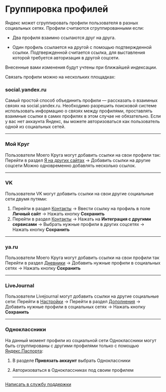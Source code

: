 # Группировка профилей

Яндекс может сгруппировать профили пользователя в разных социальных сетях. Профили считаются сгруппированными если:

-   Два профиля взаимно ссылаются друг на друга.
    
-   Один профиль ссылается на другой с помощью подтвержденной ссылки. Подтвержденной считается ссылка, для выставления которой требуется авторизация в другой соцсети.
    
Внесенные вами изменения будут учтены при ближайшей индексации. 

Связать профили можно на нескольких площадках:

### social.yandex.ru
 Самый простой способ объединить профили — рассказать о взаимных связях на social.yandex.ru. Необходимо разрешить поисковой системе использовать информацию о связях между профилями, проставлять взаимные ссылки в самих профилях в этом случае не обязательно.
Если у вас нет аккаунта Яндекс, вы можете авторизоваться как пользователь одной из социальных сетей. 

---
### Мой Круг 
  Пользователи Моего Круга могут добавить ссылки на свои профили так:
Перейти в раздел [Я на других сайтах](http://moikrug.ru/master/profile/sites/) → Добавить ссылки на другие соцсети 
  Можно одновременно добавлять несколько ссылок.
    
   ---
### VK
  Пользователи VK могут добавить ссылки на свои другие социальные сети двумя путями: 
 1. Перейти в раздел [Контакты](http://vk.com/edit?act=contacts) → Ввести ссылку на профиль в поле **Личный сайт**  → Нажать  кнопку **Сохранить** 
 2. Перейти в раздел [Контакты](http://vk.com/edit?act=contacts) → Нажать на **Интеграция с другими сервисами**  → Выбрать нужные профили в других соцсетях → Нажать  кнопку **Сохранить**

---
### ya.ru
 Пользователи Моего Круга могут добавить ссылки на свои профили так
Перейти в раздел [Дневники]() → Добавить нужные профили в социальных сетях → Нажать  кнопку **Сохранить**

---
### LiveJournal
 Пользователи Livejournal могут добавить ссылки на другие социальные сети:
   Перейти в [Настройки](https://www.livejournal.com/manage/settings/) → Перейти в раздел [Дополнения](https://www.livejournal.com/manage/settings/?cat=extensions) → Добавить нужные профили в социальных сетях → Нажать кнопку **Сохранить**
   
---
###  Одноклассники
 На данный момент профили из социальной сети Одноклассники могут быть сгруппированы с другими профилями только с помощью [Яндекс.Паспорта](https://passport.yandex.ru/profile/social):
1. В разделе **Привязать аккаунт** выбрать Одноклассники
2. Авторизоваться в Одноклассниках под своим профилем
   
   ---
  [Написать в службу поддержки]()
